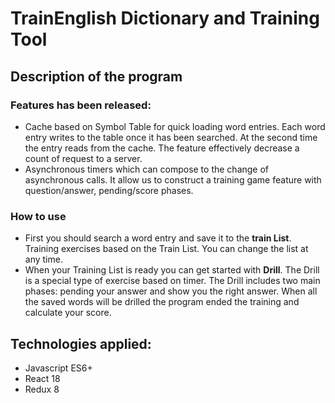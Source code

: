 # TrainEnglish Dictionary and Training Tool

## Description of the program

### Features has been released:

- Cache based on Symbol Table for quick loading word entries. Each word entry writes to the table once it has been searched. At the second time the entry reads from the cache. The feature effectively decrease a count of request to a server.
- Asynchronous timers which can compose to the change of asynchronous calls. It allow us to construct a training game feature with question/answer, pending/score phases.

### How to use

- First you should search a word entry and save it to the **train List**. Training exercises based on the Train List. You can change the list at any time.
- When your Training List is ready you can get started with **Drill**. The Drill is a special type of exercise based on timer. The Drill includes two main phases: pending your answer and show you the right answer. When all the saved words will be drilled the program ended the training and calculate your score.

## Technologies applied:

- Javascript ES6+
- React 18
- Redux 8
